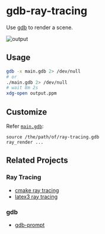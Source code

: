 # gdb-ray-tracing

Use [gdb](https://www.gnu.org/software/gdb/) to render a scene.

![output](https://github.com/Freed-Wu/gdb-ray-tracing/assets/32936898/bef29d5e-9883-4d90-b089-29c8656f9c23)

## Usage

```sh
gdb -x main.gdb 2> /dev/null
# or
./main.gdb 2> /dev/null
# wait 8m 2s
xdg-open output.ppm
```

## Customize

Refer [`main.gdb`](main.gdb):

```gdb
source /the/path/of/ray-tracing.gdb
ray_render ...
```

## Related Projects

### Ray Tracing

- [cmake ray tracing](https://zhuanlan.zhihu.com/p/123419161)
- [latex3 ray tracing](https://github.com/xziyue/latex-rendering)

### gdb

- [gdb-prompt](https://github.com/Freed-Wu/gdb-prompt)
